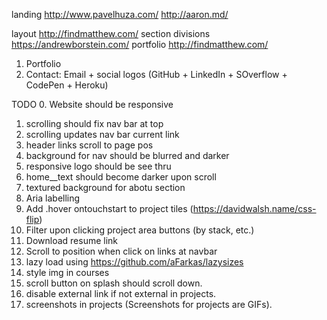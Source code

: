 landing http://www.pavelhuza.com/  http://aaron.md/

layout http://findmatthew.com/
section divisions https://andrewborstein.com/
portfolio http://findmatthew.com/

1) Portfolio
3) Contact:
      Email + social logos (GitHub + LinkedIn + SOverflow + CodePen + Heroku)

TODO
0. Website should be responsive
1. scrolling should fix nav bar at top
2. scrolling updates nav bar current link
3. header links scroll to page pos
4. background for nav should be blurred and darker
5. responsive logo should be see thru
6. home__text should become darker upon scroll
7. textured background for abotu section
8. Aria labelling
9. Add .hover ontouchstart to project tiles (https://davidwalsh.name/css-flip)
10. Filter upon clicking project area buttons (by stack, etc.)
11. Download resume link
12. Scroll to position when click on links at navbar
13. lazy load using https://github.com/aFarkas/lazysizes
14. style img in courses
15. scroll button on splash should scroll down.
16. disable external link if not external in projects.
17. screenshots in projects (Screenshots for projects are GIFs).